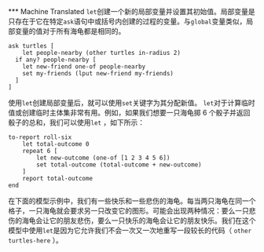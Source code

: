 ﻿*** Machine Translated
`let`创建一个新的局部变量并设置其初始值。局部变量是只存在于它在特定`ask`语句中或括号内创建的过程的变量。与`global`变量类似，局部变量的值对于所有海龟都是相同的。



```
ask turtles [
	let people-nearby (other turtles in-radius 2)
  if any? people-nearby [
  	let new-friend one-of people-nearby
  	set my-friends (lput new-friend my-friends)
  ]
]
```


使用`let`创建局部变量后，就可以使用`set`关键字为其分配新值。 `let`对于计算临时值或创建临时主体集非常有用。例如，如果我们想要一只海龟掷 6 个骰子并返回骰子的总和，我们可以使用`let` ，如下所示：



```
to-report roll-six
	let total-outcome 0
	repeat 6 [
		let new-outcome (one-of [1 2 3 4 5 6])
		set total-outcome (total-outcome + new-outcome)
	]
	report total-outcome
end
```


在下面的模型示例中，我们有一些快乐和一些悲伤的海龟。每当两只海龟在同一个格子，一只海龟就会要求另一只改变它的图形。可能会出现两种情况：要么一只悲伤的海龟会让它的朋友悲伤，要么一只快乐的海龟会让它的朋友快乐。我们在这个模型中使用`let`是因为它允许我们不会一次又一次地重写一段较长的代码（ `other turtles-here` ）。